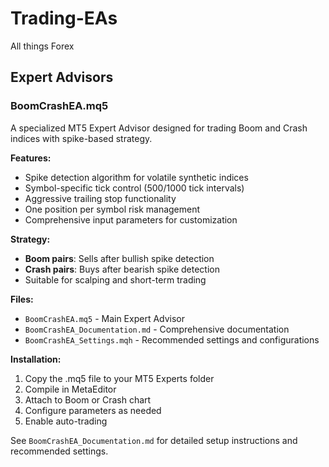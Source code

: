 # Trading-EAs
All things Forex

## Expert Advisors

### BoomCrashEA.mq5
A specialized MT5 Expert Advisor designed for trading Boom and Crash indices with spike-based strategy.

**Features:**
- Spike detection algorithm for volatile synthetic indices
- Symbol-specific tick control (500/1000 tick intervals)
- Aggressive trailing stop functionality
- One position per symbol risk management
- Comprehensive input parameters for customization

**Strategy:**
- **Boom pairs**: Sells after bullish spike detection
- **Crash pairs**: Buys after bearish spike detection
- Suitable for scalping and short-term trading

**Files:**
- `BoomCrashEA.mq5` - Main Expert Advisor
- `BoomCrashEA_Documentation.md` - Comprehensive documentation
- `BoomCrashEA_Settings.mqh` - Recommended settings and configurations

**Installation:**
1. Copy the .mq5 file to your MT5 Experts folder
2. Compile in MetaEditor
3. Attach to Boom or Crash chart
4. Configure parameters as needed
5. Enable auto-trading

See `BoomCrashEA_Documentation.md` for detailed setup instructions and recommended settings.
